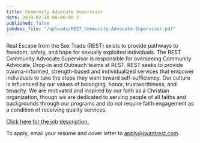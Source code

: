 ```yaml
---
title: Community Advocate Supervisor
date: 2019-02-28 00:06:00 Z
published: false
jobdesc_file: "/uploads/REST_Community-Advocate-Supervisor.pdf"
---
```


Real Escape from the Sex Trade (REST) exists to provide pathways to freedom, safety, and hope for sexually exploited individuals. The REST Community Advocate Supervisor is responsible for overseeing Community Advocate, Drop-in and Outreach teams at REST. REST seeks to provide trauma-informed, strength-based and individualized services that empower individuals to take the steps they want toward self-sufficiency. Our culture is influenced by our values of belonging, honor, trustworthiness, and tenacity. We are motivated and inspired by our faith as a Christian organization, though we are dedicated to serving people of all faiths and backgrounds through our programs and do not require faith engagement as a condition of receiving quality services.

[Click here for the job description.](/uploads/REST_Community-Advocate-Supervisor.pdf)

To apply, email your resume and cover letter to [apply@iwantrest.com](mailto:apply@iwantrest.com).